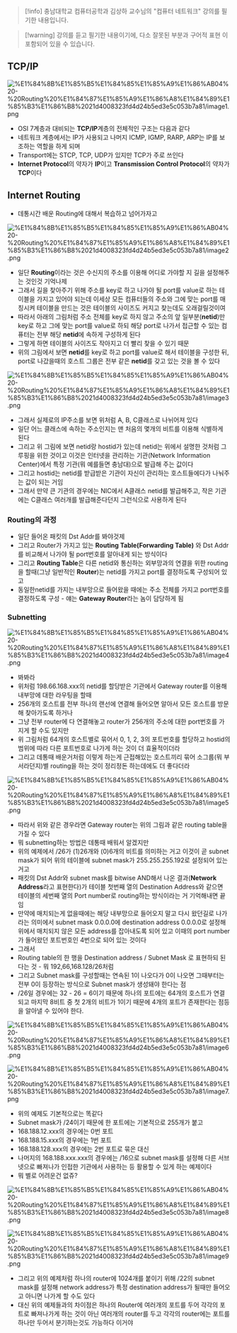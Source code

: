 > [!info] 충남대학교 컴퓨터공학과 김상하 교수님의 "컴퓨터 네트워크" 강의를 필기한 내용입니다.

> [!warning] 강의를 듣고 필기한 내용이기에, 다소 잘못된 부분과 구어적 표현 이 포함되어 있을 수 있습니다.

## TCP/IP

![%E1%84%8B%E1%85%B5%E1%84%85%E1%85%A9%E1%86%AB04%20-%20Routing%20%E1%84%87%E1%85%A9%E1%86%A8%E1%84%89%E1%85%B3%E1%86%B8%2021d4008323fd4d24b5ed3e5c053b7a81/image1.png](comnet.fall.2021.cse.cnu.ac.kr/images/04_21d4008323fd4d24b5ed3e5c053b7a81/image1.png)

- OSI 7계층과 대비되는 **TCP/IP**계층의 전체적인 구조는 다음과 같다
- 네트워크 계층에서는 IP가 사용되고 나머지 ICMP, IGMP, RARP, ARP는 IP를 보조하는 역할을 하게 되며
- Transport에는 STCP, TCP, UDP가 있지만 TCP가 주로 쓰인다
- **Internet Protocol**의 약자가 **IP**이고 **Transmission Control Protocol**의 약자가 **TCP**이다

## Internet Routing

- 데통시간 배운 Routing에 대해서 복습하고 넘어가자고

![%E1%84%8B%E1%85%B5%E1%84%85%E1%85%A9%E1%86%AB04%20-%20Routing%20%E1%84%87%E1%85%A9%E1%86%A8%E1%84%89%E1%85%B3%E1%86%B8%2021d4008323fd4d24b5ed3e5c053b7a81/image2.png](comnet.fall.2021.cse.cnu.ac.kr/images/04_21d4008323fd4d24b5ed3e5c053b7a81/image2.png)

- 일단 **Routing**이라는 것은 수신지의 주소를 이용해 어디로 가야할 지 길을 설정해주는 것인것 기억나제
- 그래서 길을 찾아주기 위해 주소를 key로 하고 나가야 될 port를 value로 하는 테이블을 가지고 있어야 되는데 이세상 모든 컴퓨터들의 주소와 그에 맞는 port를 매칭시켜 테이블을 만드는 것은 테이블의 사이즈도 커지고 찾는데도 오래걸릴것이여
- 따라서 아래의 그림처럼 주소 전체를 key로 하지 않고 주소의 앞 일부분(**netid**)만 key로 하고 그에 맞는 port를 value로 하되 해당 port로 나가서 접근할 수 있는 컴퓨터는 전부 해당 **netid**에 속하게 구성하게 된다
- 그렇게 하면 테이블의 사이즈도 작아지고 더 빨리 찾을 수 있기 때문
- 위의 그림에서 보면 **netid**를 key로 하고 port를 value로 해서 테이블을 구성한 뒤, port로 나갔을때의 호스트 그룹은 전부 같은 **netid**를 갖고 있는 것을 볼 수 있다

![%E1%84%8B%E1%85%B5%E1%84%85%E1%85%A9%E1%86%AB04%20-%20Routing%20%E1%84%87%E1%85%A9%E1%86%A8%E1%84%89%E1%85%B3%E1%86%B8%2021d4008323fd4d24b5ed3e5c053b7a81/image3.png](comnet.fall.2021.cse.cnu.ac.kr/images/04_21d4008323fd4d24b5ed3e5c053b7a81/image3.png)

- 그래서 실제로의 IP주소를 보면 위처럼 A, B, C클래스로 나뉘어져 있다
- 일단 어느 클래스에 속하는 주소인지는 맨 처음의 몇개의 비트를 이용해 식별하게 된다
- 그리고 위 그림에 보면 netid랑 hostid가 있는데 netid는 위에서 설명한 것처럼 그루핑을 위한 것이고 이것은 인터넷을 관리하는 기관(Network Information Center)에서 특정 기관(뭐 예를들면 충남대)으로 발급해 주는 값이다
- 그리고 hostid는 netid를 받급받은 기관이 자신이 관리하는 호스트들에다가 나눠주는 값이 되는 거임
- 그래서 만약 큰 기관의 경우에는 NIC에서 A클래스 netid를 발급해주고, 작은 기관에는 C클래스 여러개를 발급해준다던지 그런식으로 사용하게 된다

### Routing의 과정

- 일단 들어온 패킷의 Dst Addr를 봐야것제
- 그리고 Router가 가지고 있는 **Routing Table(Forwarding Table)** 와 Dst Addr를 비교해서 나가야 될 port번호를 알아내게 되는 방식이다
- 그리고 **Routing Table**은 다른 netid와 통신하는 외부망과의 연결을 위한 routing을 할때(그냥 일반적인 **Router**)는 netid를 가지고 port를 결정하도록 구성되어 있고
- 동일한netid를 가지는 내부망으로 들어왔을 때에는 주소 전체를 가지고 port번호를 결정하도록 구성 - 얘는 **Gateway Router**라는 놈이 담당하게 됨

### Subnetting

![%E1%84%8B%E1%85%B5%E1%84%85%E1%85%A9%E1%86%AB04%20-%20Routing%20%E1%84%87%E1%85%A9%E1%86%A8%E1%84%89%E1%85%B3%E1%86%B8%2021d4008323fd4d24b5ed3e5c053b7a81/image4.png](comnet.fall.2021.cse.cnu.ac.kr/images/04_21d4008323fd4d24b5ed3e5c053b7a81/image4.png)

- 봐봐라
- 위처럼 198.66.168.xxx의 netid를 할당받은 기관에서 Gateway router를 이용해 내부망에 대한 라우팅을 할때
- 256개의 호스트를 전부 하나의 랜선에 연결해 들어오면 알아서 모든 호스트를 방문해 찾아가도록 하거나
- 그냥 전부 router에 다 연결해놓고 router가 256개의 주소에 대한 port번호를 가지게 할 수도 있지만
- 위 그림처럼 64개의 호스트별로 묶어서 0, 1, 2, 3의 포트번호를 할당하고 hostid의 범위에 따라 다른 포트번호로 나가게 하는 것이 더 효율적이더라
- 그리고 데통때 배운거처럼 이렇게 하는게 근접해있는 호스트끼리 묶어 소그룹(뭐 부서라던지)별 routing을 하는 것이 정리정돈 하는데에도 더 좋다더라

![%E1%84%8B%E1%85%B5%E1%84%85%E1%85%A9%E1%86%AB04%20-%20Routing%20%E1%84%87%E1%85%A9%E1%86%A8%E1%84%89%E1%85%B3%E1%86%B8%2021d4008323fd4d24b5ed3e5c053b7a81/image5.png](comnet.fall.2021.cse.cnu.ac.kr/images/04_21d4008323fd4d24b5ed3e5c053b7a81/image5.png)

- 따라서 위와 같은 경우라면 Gateway router는 위의 그림과 같은 routing table을 가질 수 있다
- 뭐 subnetting하는 방법은 데통때 배워서 알겠지만
- 위의 예제에서 /26가 (1)26개와 (0)6개의 비트를 의미하는 거고 이것이 곧 subnet mask가 되어 위의 테이블에 subnet mask가 255.255.255.192로 설정되어 있는 거고
- 패킷의 Dst Addr와 subnet mask를 bitwise AND해서 나온 결과(**Network Address**라고 표현한다)가 테이블 첫번째 열의 Destination Address와 같으면 테이블의 세번째 열의 Port number로 routing하는 방식이라는 거 기억해내면 끝임
- 만약에 매치되는게 없을때에는 해당 내부망으로 들어오지 말고 다시 왔던길로 나가라는 의미에서 subnet mask 0.0.0.0에 destination address 0.0.0.0로 설정해 위에서 매치되지 않은 모든 address를 잡아내도록 되어 있고 이때의 port number가 들어왔던 포트번호인 4번으로 되어 있는 것이다
- 그래서
- Routing table의 한 행을 Destination address / Subnet Mask 로 표현하되 된다는 것 - 뭐 192,66,168.128/26처럼
- 그리고 Subnet mask를 구성할때는 연속된 1이 나오다가 0이 나오면 그때부터는 전부 0이 등장하는 방식으로 Subnet mask가 생성돼야 한다는 점
- /26일 경우에는 32 - 26 = 6이기 때문에 하나의 포트에는 64개의 호스트가 연결되고 마지막 8비트 중 첫 2개의 비트가 1이기 때문에 4개의 포트가 존재한다는 점등을 알아낼 수 있어야 한다.

![%E1%84%8B%E1%85%B5%E1%84%85%E1%85%A9%E1%86%AB04%20-%20Routing%20%E1%84%87%E1%85%A9%E1%86%A8%E1%84%89%E1%85%B3%E1%86%B8%2021d4008323fd4d24b5ed3e5c053b7a81/image6.png](comnet.fall.2021.cse.cnu.ac.kr/images/04_21d4008323fd4d24b5ed3e5c053b7a81/image6.png)

![%E1%84%8B%E1%85%B5%E1%84%85%E1%85%A9%E1%86%AB04%20-%20Routing%20%E1%84%87%E1%85%A9%E1%86%A8%E1%84%89%E1%85%B3%E1%86%B8%2021d4008323fd4d24b5ed3e5c053b7a81/image7.png](comnet.fall.2021.cse.cnu.ac.kr/images/04_21d4008323fd4d24b5ed3e5c053b7a81/image7.png)

- 위의 예제도 기본적으로는 똑같다
- Subnet mask가 /24이기 때문에 한 포트에는 기본적으로 255개가 붙고
- 168.188.12.xxx의 경우에는 0번 포트
- 168.188.15.xxx의 경우에는 1번 포트
- 168.188.128.xxx의 경우에는 2번 포트로 묶은 대신
- 나머지의 168.188.xxx.xxx의 경우에는 /16으로 subnet mask를 설정해 다른 서브넷으로 빠져나가 인접한 기관에서 사용하는 등 활용할 수 있게 하는 예제이다
- 뭐 별로 어려운건 없쥬?

![%E1%84%8B%E1%85%B5%E1%84%85%E1%85%A9%E1%86%AB04%20-%20Routing%20%E1%84%87%E1%85%A9%E1%86%A8%E1%84%89%E1%85%B3%E1%86%B8%2021d4008323fd4d24b5ed3e5c053b7a81/image8.png](comnet.fall.2021.cse.cnu.ac.kr/images/04_21d4008323fd4d24b5ed3e5c053b7a81/image8.png)

![%E1%84%8B%E1%85%B5%E1%84%85%E1%85%A9%E1%86%AB04%20-%20Routing%20%E1%84%87%E1%85%A9%E1%86%A8%E1%84%89%E1%85%B3%E1%86%B8%2021d4008323fd4d24b5ed3e5c053b7a81/image9.png](comnet.fall.2021.cse.cnu.ac.kr/images/04_21d4008323fd4d24b5ed3e5c053b7a81/image9.png)

- 그리고 위의 예제처럼 하나의 router에 1024개를 붙이기 위해 /22의 subnet mask를 설정해 network address가 특정 destination address가 될때만 들어오고 아니면 나가게 할 수도 있다
- 대신 위의 예제들과의 차이점은 하나의 Router에 여러개의 포트를 두어 각각의 포트로 빠져나가게 하는 것이 아닌 여러개의 router를 두고 각각의 router에는 포트를 하나만 두어서 분기하는것도 가능하다 이거야